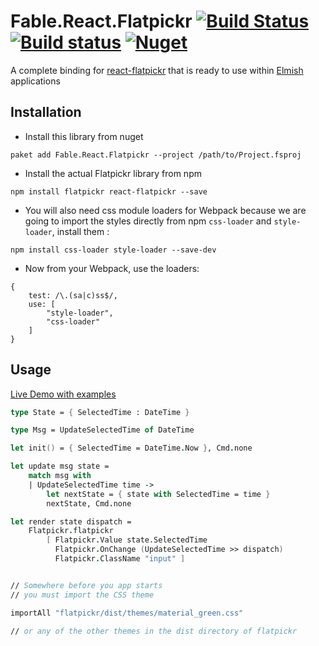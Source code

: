 # Fable.React.Flatpickr [![Build Status](https://travis-ci.org/Zaid-Ajaj/Fable.React.Flatpickr.svg?branch=master)](https://travis-ci.org/Zaid-Ajaj/Fable.React.Flatpickr) [![Build status](https://ci.appveyor.com/api/projects/status/9ihe9vmw3k37u72r?svg=true)](https://ci.appveyor.com/project/Zaid-Ajaj/fable-react-flatpickr) [![Nuget](https://img.shields.io/nuget/v/Fable.React.Flatpickr.svg?maxAge=0&colorB=brightgreen)](https://www.nuget.org/packages/Fable.React.Flatpickr)


A complete binding for [react-flatpickr](https://github.com/coderhaoxin/react-flatpickr) that is ready to use within [Elmish](https://github.com/fable-elmish/elmish) applications

## Installation
- Install this library from nuget
```
paket add Fable.React.Flatpickr --project /path/to/Project.fsproj
```
- Install the actual Flatpickr library from npm
```
npm install flatpickr react-flatpickr --save
```
- You will also need css module loaders for Webpack because we are going to import the styles directly from npm `css-loader` and `style-loader`, install them :
```
npm install css-loader style-loader --save-dev
```
- Now from your Webpack, use the loaders:
```
{
    test: /\.(sa|c)ss$/,
    use: [
        "style-loader",
        "css-loader"
    ]
}
```

## Usage 

[Live Demo with examples](https://zaid-ajaj.github.io/Fable.React.Flatpickr/)

```fs
type State = { SelectedTime : DateTime }

type Msg = UpdateSelectedTime of DateTime 

let init() = { SelectedTime = DateTime.Now }, Cmd.none

let update msg state = 
    match msg with 
    | UpdateSelectedTime time ->
        let nextState = { state with SelectedTime = time }
        nextState, Cmd.none

let render state dispatch = 
    Flatpickr.flatpickr 
        [ Flatpickr.Value state.SelectedTime 
          Flatpickr.OnChange (UpdateSelectedTime >> dispatch)
          Flatpickr.ClassName "input" ]


// Somewhere before you app starts
// you must import the CSS theme

importAll "flatpickr/dist/themes/material_green.css"

// or any of the other themes in the dist directory of flatpickr
```